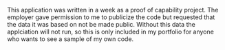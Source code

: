 This application was written in a week as a proof of capability project. The employer gave permission to me to publicize the code but requested that the data it was based on not be made public. Without this data the applciation will not run, so this is only included in my portfolio for anyone who wants to see a sample of my own code.
